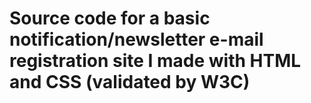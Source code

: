 # Source code for a basic notification/newsletter e-mail registration site I made with HTML and CSS (validated by W3C)
